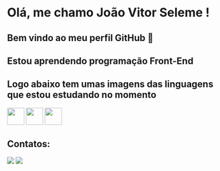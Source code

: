 # Olá, me chamo João Vitor Seleme ! 
## Bem vindo ao meu perfil GitHub 👋

## Estou aprendendo programação Front-End 
## Logo abaixo tem umas imagens das linguagens que estou estudando no momento 

<img loading="lazy" src="https://cdn.jsdelivr.net/gh/devicons/devicon/icons/java/java-original.svg" width="40" height="40"/> <img src="https://devicon-website.vercel.app/api/css3/original.svg" width="40" height="40"/> 
<img src="https://devicon-website.vercel.app/api/html5/original.svg" width="40" height="40"/>

## Contatos:

<div>
<a href="https://www.instagram.com/joaoseleme/" target="_blank"><img loading="lazy" src="https://img.shields.io/badge/-Instagram-%23E4405F?style=for-the-badge&logo=instagram&logoColor=white" target="_blank"></a>
<a href="https://www.twitch.tv/selekv1" target="_blank"><img loading="lazy" src="https://img.shields.io/badge/Twitch-9146FF?style=for-the-badge&logo=twitch&logoColor=white" target="_blank"></a>

